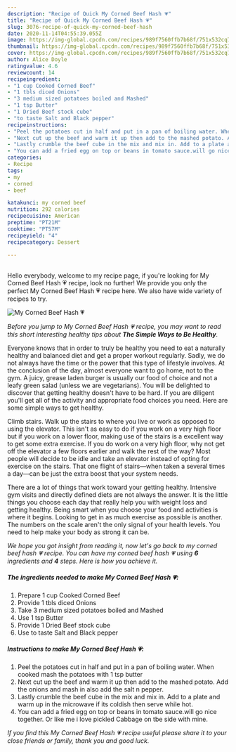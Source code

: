 ```yaml
---
description: "Recipe of Quick My Corned Beef Hash 💗"
title: "Recipe of Quick My Corned Beef Hash 💗"
slug: 3076-recipe-of-quick-my-corned-beef-hash
date: 2020-11-14T04:55:39.055Z
image: https://img-global.cpcdn.com/recipes/989f7560ffb7b68f/751x532cq70/my-corned-beef-hash-💗-recipe-main-photo.jpg
thumbnail: https://img-global.cpcdn.com/recipes/989f7560ffb7b68f/751x532cq70/my-corned-beef-hash-💗-recipe-main-photo.jpg
cover: https://img-global.cpcdn.com/recipes/989f7560ffb7b68f/751x532cq70/my-corned-beef-hash-💗-recipe-main-photo.jpg
author: Alice Doyle
ratingvalue: 4.6
reviewcount: 14
recipeingredient:
- "1 cup Cooked Corned Beef"
- "1 tbls diced Onions"
- "3 medium sized potatoes boiled and Mashed"
- "1 tsp Butter"
- "1 Dried Beef stock cube"
- "to taste Salt and Black pepper"
recipeinstructions:
- "Peel the potatoes cut in half and put in a pan of boiling water. When cooked mash the potatoes with 1 tsp butter"
- "Next cut up the beef and warm it up then add to the mashed potato. Add the onions and mash in also add the salt n pepper."
- "Lastly crumble the beef cube in the mix and mix in. Add to a plate and warm up in the microwave if its coldish then serve while hot."
- "You can add a fried egg on top or beans in tomato sauce.will go nice together. Or like me i love pickled Cabbage on tbe side with mine."
categories:
- Recipe
tags:
- my
- corned
- beef

katakunci: my corned beef 
nutrition: 292 calories
recipecuisine: American
preptime: "PT21M"
cooktime: "PT57M"
recipeyield: "4"
recipecategory: Dessert

---
```

<br>
Hello everybody, welcome to my recipe page, if you're looking for My Corned Beef Hash 💗 recipe, look no further! We provide you only the perfect My Corned Beef Hash 💗 recipe here. We also have wide variety of recipes to try.
<br>


![My Corned Beef Hash 💗](https://img-global.cpcdn.com/recipes/989f7560ffb7b68f/751x532cq70/my-corned-beef-hash-💗-recipe-main-photo.jpg)

<i>Before you jump to My Corned Beef Hash 💗 recipe, you may want to read this short interesting healthy tips about <strong>The Simple Ways to Be Healthy</strong>.</i>

Everyone knows that in order to truly be healthy you need to eat a naturally healthy and balanced diet and get a proper workout regularly. Sadly, we do not always have the time or the power that this type of lifestyle involves. At the conclusion of the day, almost everyone want to go home, not to the gym. A juicy, grease laden burger is usually our food of choice and not a leafy green salad (unless we are vegetarians). You will be delighted to discover that getting healthy doesn't have to be hard. If you are diligent you'll get all of the activity and appropriate food choices you need. Here are some simple ways to get healthy.

Climb stairs. Walk up the stairs to where you live or work as opposed to using the elevator. This isn't as easy to do if you work on a very high floor but if you work on a lower floor, making use of the stairs is a excellent way to get some extra exercise. If you do work on a very high floor, why not get off the elevator a few floors earlier and walk the rest of the way? Most people will decide to be idle and take an elevator instead of opting for exercise on the stairs. That one flight of stairs—when taken a several times a day—can be just the extra boost that your system needs. 

There are a lot of things that work toward your getting healthy. Intensive gym visits and directly defined diets are not always the answer. It is the little things you choose each day that really help you with weight loss and getting healthy. Being smart when you choose your food and activities is where it begins. Looking to get in as much exercise as possible is another. The numbers on the scale aren't the only signal of your health levels. You need to help make your body as strong it can be. 


<i>We hope you got insight from reading it, now let's go back to my corned beef hash 💗 recipe. You can have my corned beef hash 💗 using <strong>6</strong> ingredients and <strong>4</strong> steps. Here is how you achieve it.
</i>

##### The ingredients needed to make My Corned Beef Hash 💗:

1. Prepare 1 cup Cooked Corned Beef
1. Provide 1 tbls diced Onions
1. Take 3 medium sized potatoes boiled and Mashed
1. Use 1 tsp Butter
1. Provide 1 Dried Beef stock cube
1. Use to taste Salt and Black pepper


##### Instructions to make My Corned Beef Hash 💗:

1. Peel the potatoes cut in half and put in a pan of boiling water. When cooked mash the potatoes with 1 tsp butter
1. Next cut up the beef and warm it up then add to the mashed potato. Add the onions and mash in also add the salt n pepper.
1. Lastly crumble the beef cube in the mix and mix in. Add to a plate and warm up in the microwave if its coldish then serve while hot.
1. You can add a fried egg on top or beans in tomato sauce.will go nice together. Or like me i love pickled Cabbage on tbe side with mine.


<i>If you find this My Corned Beef Hash 💗 recipe useful please share it to your close friends or family, thank you and good luck.</i>
